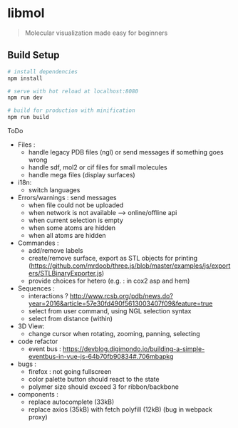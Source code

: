 # libmol

> Molecular visualization made easy for beginners

## Build Setup

``` bash
# install dependencies
npm install

# serve with hot reload at localhost:8080
npm run dev

# build for production with minification
npm run build
```

ToDo
- Files : 
  - handle legacy PDB files (ngl) or send messages if something goes wrong
  - handle sdf, mol2 or cif files for small molecules
  - handle mega files (display surfaces)
- i18n:
  - switch languages
- Errors/warnings : send messages
  - when file could not be uploaded
  - when network is not available --> online/offline api
  - when current selection is empty
  - when some atoms are hidden
  - when all atoms are hidden
- Commandes : 
  - add/remove labels
  - create/remove surface, export as STL objects for printing (https://github.com/mrdoob/three.js/blob/master/examples/js/exporters/STLBinaryExporter.js)
  - provide choices for hetero (e.g. : in cox2 asp and hem)
- Sequences : 
  - interactions ? <http://www.rcsb.org/pdb/news.do?year=2016&article=57e30fd490f5613003407f09&feature=true>
  - select from user command, using NGL selection syntax
  - select from distance (within)
- 3D View:
  - change cursor when rotating, zooming, panning, selecting
- code refactor
  - event bus : https://devblog.digimondo.io/building-a-simple-eventbus-in-vue-js-64b70fb90834#.706mbapkg
- bugs :
  - firefox : not going fullscreen
  - color palette button should react to the state
  - polymer size should exceed 3 for ribbon/backbone
- components :
  - replace autocomplete (33kB)
  - replace axios (35kB) with fetch polyfill (12kB) (bug in webpack proxy)